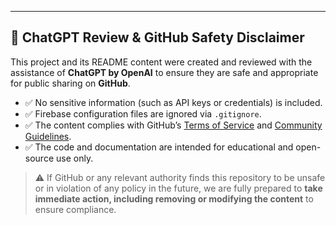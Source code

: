 ---

## 🤖 ChatGPT Review & GitHub Safety Disclaimer

This project and its README content were created and reviewed with the assistance of **ChatGPT by OpenAI** to ensure they are safe and appropriate for public sharing on **GitHub**.

- ✅ No sensitive information (such as API keys or credentials) is included.
- ✅ Firebase configuration files are ignored via `.gitignore`.
- ✅ The content complies with GitHub’s [Terms of Service](https://docs.github.com/en/site-policy/github-terms/github-terms-of-service) and [Community Guidelines](https://docs.github.com/en/site-policy/github-terms/github-community-guidelines).
- ✅ The code and documentation are intended for educational and open-source use only.

> ⚠️ If GitHub or any relevant authority finds this repository to be unsafe or in violation of any policy in the future, we are fully prepared to **take immediate action, including removing or modifying the content** to ensure compliance.
